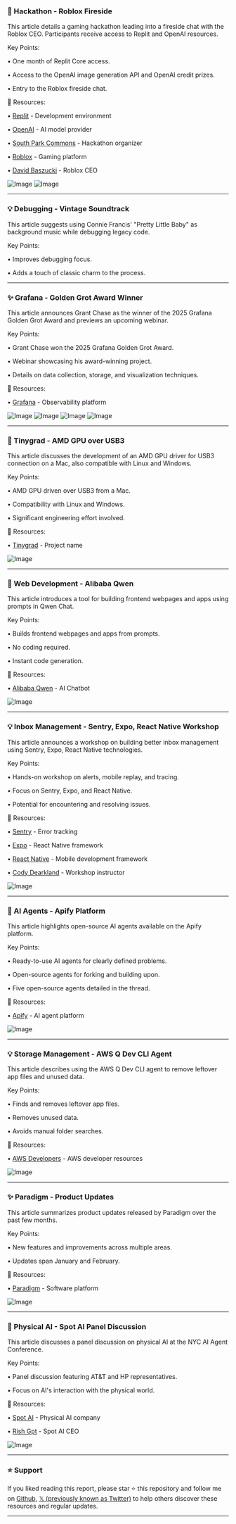 ### 🚀 Hackathon - Roblox Fireside

This article details a gaming hackathon leading into a fireside chat with the Roblox CEO.  Participants receive access to Replit and OpenAI resources.

Key Points:

• One month of Replit Core access.

• Access to the OpenAI image generation API and OpenAI credit prizes.

• Entry to the Roblox fireside chat.


🔗 Resources:

• [Replit](https://x.com/Replit) - Development environment

• [OpenAI](https://x.com/OpenAI) - AI model provider

• [South Park Commons](https://x.com/southpkcommons) - Hackathon organizer

• [Roblox](https://x.com/Roblox) - Gaming platform

• [David Baszucki](https://x.com/DavidBaszucki) - Roblox CEO

![Image](https://pbs.twimg.com/media/Gqhj5mPbcAE5GaZ?format=jpg&name=small)
![Image](https://pbs.twimg.com/media/Gqhj78nbcAA4wKG?format=jpg&name=small)


---
### 💡 Debugging -  Vintage Soundtrack

This article suggests using Connie Francis' "Pretty Little Baby" as background music while debugging legacy code.

Key Points:

•  Improves debugging focus.

• Adds a touch of classic charm to the process.


---
### ✨ Grafana - Golden Grot Award Winner

This article announces Grant Chase as the winner of the 2025 Grafana Golden Grot Award and previews an upcoming webinar.

Key Points:

• Grant Chase won the 2025 Grafana Golden Grot Award.

•  Webinar showcasing his award-winning project.

• Details on data collection, storage, and visualization techniques.


🔗 Resources:

• [Grafana](https://x.com/grafana) - Observability platform

![Image](https://pbs.twimg.com/media/GqY5EavWQAAlMnb?format=jpg&name=360x360)
![Image](https://pbs.twimg.com/media/GqY5Fn-XUAEAovQ?format=jpg&name=360x360)
![Image](https://pbs.twimg.com/media/GqY5G2PXcAAeBbC?format=jpg&name=360x360)
![Image](https://pbs.twimg.com/media/GqY5IEjXAAA2EwE?format=jpg&name=360x360)


---
### 🤖 Tinygrad - AMD GPU over USB3

This article discusses the development of an AMD GPU driver for USB3 connection on a Mac, also compatible with Linux and Windows.

Key Points:

•  AMD GPU driven over USB3 from a Mac.

•  Compatibility with Linux and Windows.

•  Significant engineering effort involved.


🔗 Resources:

• [Tinygrad](https://x.com/__tinygrad__) -  Project name

![Image](https://pbs.twimg.com/media/GqieseXbcAEE9NX?format=jpg&name=small)


---
### 🚀 Web Development - Alibaba Qwen

This article introduces a tool for building frontend webpages and apps using prompts in Qwen Chat.

Key Points:

• Builds frontend webpages and apps from prompts.

• No coding required.

• Instant code generation.


🔗 Resources:

• [Alibaba Qwen](https://x.com/Alibaba_Qwen) - AI Chatbot

![Image](https://pbs.twimg.com/media/Gqg5KPmXkAAgpte?format=jpg&name=small)


---
### 💡 Inbox Management - Sentry, Expo, React Native Workshop

This article announces a workshop on building better inbox management using Sentry, Expo, React Native technologies.


Key Points:

• Hands-on workshop on alerts, mobile replay, and tracing.

• Focus on Sentry, Expo, and React Native.

• Potential for encountering and resolving issues.


🔗 Resources:

• [Sentry](https://x.com/getsentry) - Error tracking

• [Expo](https://x.com/expo) - React Native framework

• [React Native](https://x.com/reactnative) - Mobile development framework

• [Cody Dearkland](https://x.com/Codydearkland) - Workshop instructor

![Image](https://pbs.twimg.com/media/Gqh5sn_bcAEn18Z?format=jpg&name=small)


---
### 🤖 AI Agents - Apify Platform

This article highlights open-source AI agents available on the Apify platform.

Key Points:

• Ready-to-use AI agents for clearly defined problems.

• Open-source agents for forking and building upon.

•  Five open-source agents detailed in the thread.


🔗 Resources:

• [Apify](https://x.com/apify) - AI agent platform

![Image](https://pbs.twimg.com/media/Gqh58yHWAAAR7DZ?format=jpg&name=small)


---
### 💡 Storage Management - AWS Q Dev CLI Agent

This article describes using the AWS Q Dev CLI agent to remove leftover app files and unused data.

Key Points:

• Finds and removes leftover app files.

• Removes unused data.

•  Avoids manual folder searches.


🔗 Resources:

• [AWS Developers](https://x.com/awsdevelopers) - AWS developer resources

![Image](https://pbs.twimg.com/ext_tw_video_thumb/1920916431748644864/pu/img/kTFM_LPrDrFPnFi1.jpg)


---
### ✨ Paradigm - Product Updates

This article summarizes product updates released by Paradigm over the past few months.

Key Points:

•  New features and improvements across multiple areas.

• Updates span January and February.


🔗 Resources:

• [Paradigm](https://x.com/paradigmai) -  Software platform

![Image](https://pbs.twimg.com/media/Gqh52DnWoAAzBvo?format=jpg&name=small)


---
### 🤖 Physical AI - Spot AI Panel Discussion

This article discusses a panel discussion on physical AI at the NYC AI Agent Conference.

Key Points:

• Panel discussion featuring AT&T and HP representatives.

• Focus on AI's interaction with the physical world.


🔗 Resources:

• [Spot AI](https://x.com/spot_ai) - Physical AI company

• [Rish Gpt](https://x.com/rish_gpt) - Spot AI CEO

![Image](https://pbs.twimg.com/media/GqhbMABbcAE33jk?format=jpg&name=small)


---

### ⭐️ Support

If you liked reading this report, please star ⭐️ this repository and follow me on [Github](https://github.com/Drix10), [𝕏 (previously known as Twitter)](https://x.com/DRIX_10_) to help others discover these resources and regular updates.

---